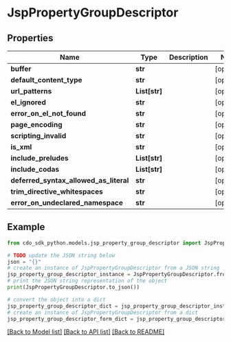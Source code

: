 # JspPropertyGroupDescriptor


## Properties

Name | Type | Description | Notes
------------ | ------------- | ------------- | -------------
**buffer** | **str** |  | [optional] 
**default_content_type** | **str** |  | [optional] 
**url_patterns** | **List[str]** |  | [optional] 
**el_ignored** | **str** |  | [optional] 
**error_on_el_not_found** | **str** |  | [optional] 
**page_encoding** | **str** |  | [optional] 
**scripting_invalid** | **str** |  | [optional] 
**is_xml** | **str** |  | [optional] 
**include_preludes** | **List[str]** |  | [optional] 
**include_codas** | **List[str]** |  | [optional] 
**deferred_syntax_allowed_as_literal** | **str** |  | [optional] 
**trim_directive_whitespaces** | **str** |  | [optional] 
**error_on_undeclared_namespace** | **str** |  | [optional] 

## Example

```python
from cdo_sdk_python.models.jsp_property_group_descriptor import JspPropertyGroupDescriptor

# TODO update the JSON string below
json = "{}"
# create an instance of JspPropertyGroupDescriptor from a JSON string
jsp_property_group_descriptor_instance = JspPropertyGroupDescriptor.from_json(json)
# print the JSON string representation of the object
print(JspPropertyGroupDescriptor.to_json())

# convert the object into a dict
jsp_property_group_descriptor_dict = jsp_property_group_descriptor_instance.to_dict()
# create an instance of JspPropertyGroupDescriptor from a dict
jsp_property_group_descriptor_form_dict = jsp_property_group_descriptor.from_dict(jsp_property_group_descriptor_dict)
```
[[Back to Model list]](../README.md#documentation-for-models) [[Back to API list]](../README.md#documentation-for-api-endpoints) [[Back to README]](../README.md)


